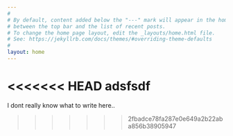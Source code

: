 ```yaml
---
#
# By default, content added below the "---" mark will appear in the home page
# between the top bar and the list of recent posts.
# To change the home page layout, edit the _layouts/home.html file.
# See: https://jekyllrb.com/docs/themes/#overriding-theme-defaults
#
layout: home
---
```

<<<<<<< HEAD
adsfsdf
=======
I dont really know what to write here..
>>>>>>> 2fbadce78fa287e0e649a2b22aba856b38905947
